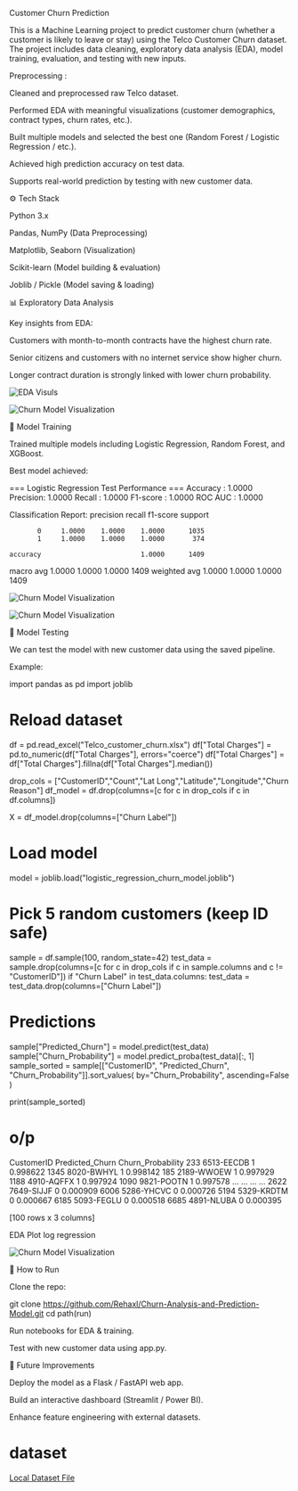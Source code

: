 Customer Churn Prediction

This is a  Machine Learning project to predict customer churn (whether a customer is likely to leave or stay) using the Telco Customer Churn dataset. The project includes data cleaning, exploratory data analysis (EDA), model training, evaluation, and testing with new inputs.

Preprocessing :

Cleaned and preprocessed raw Telco dataset.

Performed EDA with meaningful visualizations (customer demographics, contract types, churn rates, etc.).

Built multiple models and selected the best one (Random Forest / Logistic Regression / etc.).

Achieved high prediction accuracy on test data.

Supports real-world prediction by testing with new customer data.


⚙️ Tech Stack

Python 3.x

Pandas, NumPy (Data Preprocessing)

Matplotlib, Seaborn (Visualization)

Scikit-learn (Model building & evaluation)

Joblib / Pickle (Model saving & loading)

📊 Exploratory Data Analysis

Key insights from EDA:

Customers with month-to-month contracts have the highest churn rate.

Senior citizens and customers with no internet service show higher churn.

Longer contract duration is strongly linked with lower churn probability.

![EDA Visuls](churnstock\churnbycontracttype.png)

![Churn Model Visualization](churnstock\seniorcitizen.png)


🤖 Model Training

Trained multiple models including Logistic Regression, Random Forest, and XGBoost.

Best model achieved:

=== Logistic Regression Test Performance ===
Accuracy : 1.0000
Precision: 1.0000
Recall   : 1.0000
F1-score : 1.0000
ROC AUC  : 1.0000

Classification Report:
              precision    recall  f1-score   support

           0     1.0000    1.0000    1.0000      1035
           1     1.0000    1.0000    1.0000       374

    accuracy                         1.0000      1409
   macro avg     1.0000    1.0000    1.0000      1409
weighted avg     1.0000    1.0000    1.0000      1409

![Churn Model Visualization](churnstock\logregscoreconfusionmatrix.png)

![Churn Model Visualization](churnstock\logroccurve.png)


🧪 Model Testing

We can test the model with new customer data using the saved pipeline.

Example:

import pandas as pd
import joblib

# Reload dataset
df = pd.read_excel("Telco_customer_churn.xlsx")
df["Total Charges"] = pd.to_numeric(df["Total Charges"], errors="coerce")
df["Total Charges"] = df["Total Charges"].fillna(df["Total Charges"].median())

drop_cols = ["CustomerID","Count","Lat Long","Latitude","Longitude","Churn Reason"]
df_model = df.drop(columns=[c for c in drop_cols if c in df.columns])

X = df_model.drop(columns=["Churn Label"])

# Load model
model = joblib.load("logistic_regression_churn_model.joblib")

# Pick 5 random customers (keep ID safe)
sample = df.sample(100, random_state=42)
test_data = sample.drop(columns=[c for c in drop_cols if c in sample.columns and c != "CustomerID"])
if "Churn Label" in test_data.columns:
    test_data = test_data.drop(columns=["Churn Label"])

# Predictions
sample["Predicted_Churn"] = model.predict(test_data)
sample["Churn_Probability"] = model.predict_proba(test_data)[:, 1]
sample_sorted = sample[["CustomerID", "Predicted_Churn", "Churn_Probability"]].sort_values(
    by="Churn_Probability", ascending=False
)

print(sample_sorted)

# o/p
CustomerID  Predicted_Churn  Churn_Probability
233   6513-EECDB                1           0.998622
1345  8020-BWHYL                1           0.998142
185   2189-WWOEW                1           0.997929
1188  4910-AQFFX                1           0.997924
1090  9821-POOTN                1           0.997578
...          ...              ...                ...
2622  7649-SIJJF                0           0.000909
6006  5286-YHCVC                0           0.000726
5194  5329-KRDTM                0           0.000667
6185  5093-FEGLU                0           0.000518
6685  4891-NLUBA                0           0.000395

[100 rows x 3 columns]



EDA Plot log regression


![Churn Model Visualization](churnstock\edalogistic.png)




📝 How to Run

Clone the repo:

git clone https://github.com/Rehaxl/Churn-Analysis-and-Prediction-Model.git
cd path(run)

Run notebooks for EDA & training.

Test with new customer data using app.py.

📌 Future Improvements

Deploy the model as a Flask / FastAPI web app.

Build an interactive dashboard (Streamlit / Power BI).

Enhance feature engineering with external datasets.

# dataset
[Local Dataset File](churnstock\Telco_customer_churn.xlsx)
